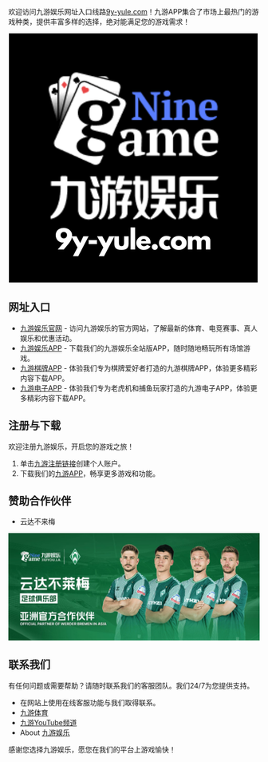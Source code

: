 
<p>欢迎访问九游娱乐网址入口线路<a href="http://9y-yule.com">9y-yule.com</a>！九游APP集合了市场上最热门的游戏种类，提供丰富多样的选择，绝对能满足您的游戏需求！</p>

<p><a href="http://9y-yule.com"><img src="/mazda.png" alt="九游娱乐APP" /></a></p>

<h2 id="网址入口">网址入口</h2>

<ul>
  <li><a href="http://9y-yule.com">九游娱乐官网</a> - 访问九游娱乐的官方网站，了解最新的体育、电竞赛事、真人娱乐和优惠活动。</li>
  <li><a href="http://9y-yule.com">九游娱乐APP</a> - 下载我们的九游娱乐全站版APP，随时随地畅玩所有场馆游戏。</li>
  <li><a href="http://9y-yule.com">九游棋牌APP</a> - 体验我们专为棋牌爱好者打造的九游棋牌APP，体验更多精彩内容下载APP。</li>
  <li><a href="http://9y-yule.com/ ">九游电子APP</a> - 体验我们专为老虎机和捕鱼玩家打造的九游电子APP，体验更多精彩内容下载APP。</li>
</ul>

<h2 id="注册与下载">注册与下载</h2>

<p>欢迎注册九游娱乐，开启您的游戏之旅！</p>

<ol>
  <li>单击<a href="http://9y-yule.com">九游注册链接</a>创建个人账户。</li>
  <li>下载我们的<a href="http://9y-yule.com">九游APP</a>，畅享更多游戏和功能。</li>
</ol>

<h2 id="赞助合作伙伴">赞助合作伙伴</h2>

<ul>
  <li>云达不来梅</li>
</ul>
<p><img src="/NineGame_WerderBremen.jpg" alt="九游赞助合作伙伴云达不来梅" /></p>

<h2 id="联系我们">联系我们</h2>

<p>有任何问题或需要帮助？请随时联系我们的客服团队。我们24/7为您提供支持。</p>

<ul>
  <li>在网站上使用在线客服功能与我们取得联系。</li>
  <li><a href="http://9y-yule.com/">九游体育</a></li>
  <li><a href="https://www.youtube.com/channel/UCR5_WZSvalENeivpbR12YFw">九游YouTube频道</a></li>
  <li>About <a href="https://community.fabric.microsoft.com/t5/user/viewprofilepage/user-id/706305">九游娱乐</a></li>
</ul>

<p>感谢您选择九游娱乐，愿您在我们的平台上游戏愉快！</p>


    
